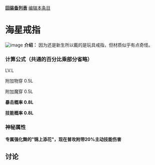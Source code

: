 [**回装备列表**](index.md)  [编辑本条目](https://github.com/GuguTown/Wiki/edit/main/equip/海星戒指.md) 
# 海星戒指
![image](https://user-images.githubusercontent.com/35645329/193885725-3ae26084-fe9d-47b9-99ff-3b111bcf1ec0.png) **介绍：** 因为还是新生所以戴的是玩具戒指，但材质似乎有点奇怪。   
### 计算公式（共通的百分比乘部分省略）
LV.L   

附加物穿 0.5L   

附加魔穿 0.5L   

**暴击概率 0.8L**   

**技能概率 0.8L**   

### 神秘属性
**专属强化舞的"锦上添花"，现在普攻附带20%主动技能伤害**

## 讨论
<script  src="https://utteranc.es/client.js" repo="GuguTown/Discuss" issue-term="pathname" theme="github-light" crossorigin="anonymous" async></script>
